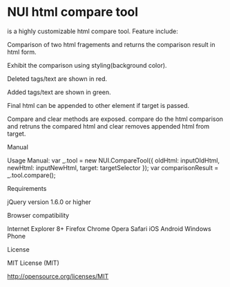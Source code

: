 
# NUI html compare tool 
is a highly customizable html compare tool. Feature include: 

Comparison of two html fragements and returns the comparison result in html form.

Exhibit the comparison using styling(background color).

Deleted tags/text are shown in red.

Added tags/text are shown in green.

Final html can be appended to other element if target is passed.

Compare and clear methods are exposed. compare do the html comparison and retruns the compared html and clear removes appended html from target.

Manual

Usage
Manual:  var  _.tool = new NUI.CompareTool({
            oldHtml: inputOldHtml,
            newHtml: inputNewHtml,
            target: targetSelector
        });
       var comparisonResult = _.tool.compare();
       

Requirements

jQuery version 1.6.0 or higher


Browser compatibility

Internet Explorer 8+
Firefox
Chrome
Opera
Safari
iOS
Android
Windows Phone


License

MIT License (MIT)

http://opensource.org/licenses/MIT
